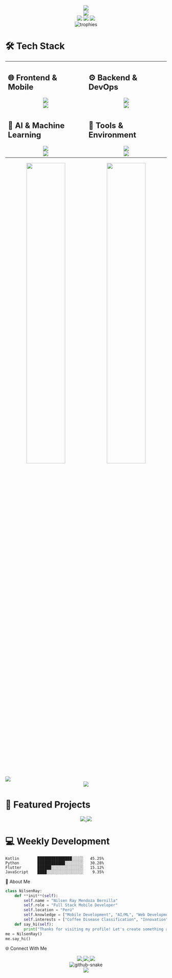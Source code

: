 <!-- Encabezado Dinámico -->
<div align="center">
  <img src="https://capsule-render.vercel.app/api?type=venom&height=300&color=gradient&text=Nilsen%20Ray&desc=Full%20Stack%20Mobile%20Developer&animation=twinkling&fontSize=70&descSize=20&fontColor=ffffff&stroke=0000" />
</div>

<!-- Banner Animado -->
<div align="center">
  <img src="https://readme-typing-svg.herokuapp.com?font=Fira+Code&size=25&duration=3000&pause=1000&color=F70000&center=true&vCenter=true&random=false&width=600&height=100&lines=Mobile+Development+Expert+%F0%9F%93%B1;AI+%26+Machine+Learning+Enthusiast+%F0%9F%A4%96;Coffee+Disease+Classifier+%F0%9F%8C%BF;Innovating+Through+Code+%F0%9F%9A%80" />
</div>

<!-- GitHub Activity -->
<div align="center">
  <img src="https://komarev.com/ghpvc/?username=mendozabernillanilsen10&style=for-the-badge&color=red" />
  <img src="https://img.shields.io/github/followers/mendozabernillanilsen10?style=for-the-badge&color=red" />
  <img src="https://img.shields.io/github/stars/mendozabernillanilsen10?style=for-the-badge&color=red" />
</div>

<!-- Trofeos -->
<div align="center">
  <img src="https://github-profile-trophy.vercel.app/?username=mendozabernillanilsen10&theme=radical&no-frame=true&no-bg=true&row=1&column=7" alt="trophies"/>
</div>

<!-- Stack Tecnológico -->
# 🛠️ Tech Stack

<table>
<tr>
<td width="50%">

## 🌐 Frontend & Mobile  
<div align="center">  
<img src="https://skillicons.dev/icons?i=react,flutter,swift,kotlin" /><br>
<img src="https://skillicons.dev/icons?i=ts,js,css,tailwind" />
</div>

</td>
<td width="50%">

## ⚙️ Backend & DevOps
<div align="center">
<img src="https://skillicons.dev/icons?i=python,nodejs,django,express" /><br>
<img src="https://skillicons.dev/icons?i=aws,docker,firebase,mongodb" />
</div>

</td>
</tr>

<tr>
<td width="50%">

## 🤖 AI & Machine Learning
<div align="center">
<img src="https://skillicons.dev/icons?i=tensorflow,pytorch" /><br>
<img src="https://img.shields.io/badge/Scikit_Learn-F7931E?style=for-the-badge&logo=scikit-learn&logoColor=white" />
</div>

</td>
<td width="50%">

## 🔧 Tools & Environment
<div align="center">
<img src="https://skillicons.dev/icons?i=git,github,vscode,androidstudio" /><br>
<img src="https://skillicons.dev/icons?i=figma,xd,postman,linux" />
</div>

</td>
</tr>
</table>

<!-- GitHub Stats -->
<div align="center">
  <img width="49%" src="https://github-readme-stats.vercel.app/api?username=mendozabernillanilsen10&show_icons=true&theme=radical&hide_border=true" />
  <img width="49%" src="https://github-readme-streak-stats.herokuapp.com/?user=mendozabernillanilsen10&theme=radical&hide_border=true" />
</div>

<!-- Gráfico de Actividad -->
<img src="https://github-readme-activity-graph.vercel.app/graph?username=mendozabernillanilsen10&custom_title=Nilsen's%20Contribution%20Graph&theme=radical&bg_color=0D1117&hide_border=true&line=00FF00&point=00FF00&area=true" />

<!-- Lenguajes Más Usados -->
<div align="center">
  <img src="https://github-readme-stats.vercel.app/api/top-langs/?username=mendozabernillanilsen10&theme=radical&hide_border=true&include_all_commits=true&count_private=true&layout=compact" />
</div>

# 🚀 Featured Projects

<div align="center">
  <a href="your-repo-link">
    <img src="https://github-readme-stats.vercel.app/api/pin/?username=mendozabernillanilsen10&repo=coffee-disease-classifier&theme=radical&hide_border=true" />
  </a>
  <a href="your-repo-link">
    <img src="https://github-readme-stats.vercel.app/api/pin/?username=mendozabernillanilsen10&repo=mobile-development-solutions&theme=radical&hide_border=true" />
  </a>
</div>

# 💻 Weekly Development

```text
Kotlin        ███████████████░░░░░   45.25%
Python        ████████████░░░░░░░░   30.28%
Flutter       ██████░░░░░░░░░░░░░░   15.12%
JavaScript    ████░░░░░░░░░░░░░░░░    9.35%

```

🎯 About Me
```python
class NilsenRay:
    def **init**(self):
        self.name = "Nilsen Ray Mendoza Bernilla"
        self.role = "Full Stack Mobile Developer"
        self.location = "Perú"
        self.knowledge = ["Mobile Development", "AI/ML", "Web Development"]
        self.interests = ["Coffee Disease Classification", "Innovation", "Technology"]
    def say_hi(self):
        print("Thanks for visiting my profile! Let's create something amazing together!")
me = NilsenRay()
me.say_hi()

```
🌐 Connect With Me
<div align="center">
  <a href="https://linkedin.com/in/nilsen-mendoza-bernilla-233649282">
    <img src="https://img.shields.io/badge/LinkedIn-0077B5?style=for-the-badge&logo=linkedin&logoColor=white"/>
  </a>
  <a href="https://instagram.com/smith_de_cielos">
    <img src="https://img.shields.io/badge/Instagram-E4405F?style=for-the-badge&logo=instagram&logoColor=white"/>
  </a>
  <a href="https://discord.gg/nilsenray">
    <img src="https://img.shields.io/badge/Discord-7289DA?style=for-the-badge&logo=discord&logoColor=white"/>
  </a>
</div>
<!-- Snake Animation -->
<div align="center">
  <picture>
    <source media="(prefers-color-scheme: dark)" srcset="https://raw.githubusercontent.com/mendozabernillanilsen10/mendozabernillanilsen10/output/github-contribution-grid-snake-dark.svg" />
    <source media="(prefers-color-scheme: light)" srcset="https://raw.githubusercontent.com/mendozabernillanilsen10/mendozabernillanilsen10/output/github-contribution-grid-snake.svg" />
    <img alt="github-snake" src="https://raw.githubusercontent.com/mendozabernillanilsen10/mendozabernillanilsen10/output/github-contribution-grid-snake.svg" />
  </picture>
</div>
<!-- Footer -->
<div align="center">
  <img src="https://capsule-render.vercel.app/api?type=waving&color=gradient&height=100&section=footer&animation=twinkling"/>
</div>




